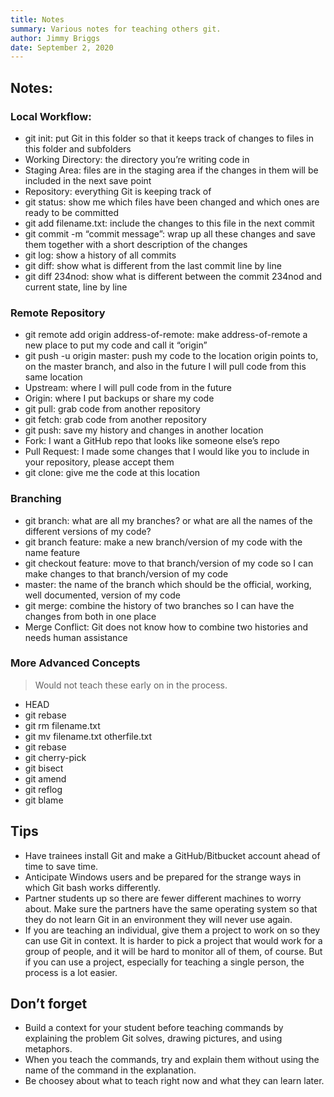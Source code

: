 ```yaml
---
title: Notes
summary: Various notes for teaching others git.
author: Jimmy Briggs
date: September 2, 2020
---
```


## Notes: 

### Local Workflow:

- git init: put Git in this folder so that it keeps track of changes to files in this folder and subfolders 
- Working Directory: the directory you’re writing code in 
- Staging Area: files are in the staging area if the changes in them will be included in the next save point 
- Repository: everything Git is keeping track of 
- git status: show me which files have been changed and which ones are ready to be committed 
- git add filename.txt: include the changes to this file in the next commit 
- git commit -m “commit message”: wrap up all these changes and save them together with a short description of the changes
- git log: show a history of all commits
- git diff: show what is different from the last commit line by line
- git diff 234nod: show what is different between the commit 234nod and current state, line by line

### Remote Repository

- git remote add origin address-of-remote: make address-of-remote a new place to put my code and call it “origin”
- git push -u origin master: push my code to the location origin points to, on the master branch, and also in the future I will pull code from this same location
- Upstream: where I will pull code from in the future
- Origin: where I put backups or share my code
- git pull: grab code from another repository
- git fetch: grab code from another repository
- git push: save my history and changes in another location
- Fork: I want a GitHub repo that looks like someone else’s repo
- Pull Request: I made some changes that I would like you to include in your repository, please accept them
- git clone: give me the code at this location

### Branching

- git branch: what are all my branches? or what are all the names of the different versions of my code?
- git branch feature: make a new branch/version of my code with the name feature
- git checkout feature: move to that branch/version of my code so I can make changes to that branch/version of my code
- master: the name of the branch which should be the official, working, well documented, version of my code
- git merge: combine the history of two branches so I can have the changes from both in one place
- Merge Conflict: Git does not know how to combine two histories and needs human assistance

### More Advanced Concepts 

> Would not teach these early on in the process.

- HEAD
- git rebase
- git rm filename.txt
- git mv filename.txt otherfile.txt
- git rebase
- git cherry-pick
- git bisect
- git amend
- git reflog
- git blame


## Tips

- Have trainees install Git and make a GitHub/Bitbucket account ahead of time to save time. 
- Anticipate Windows users and be prepared for the strange ways in which Git bash works differently. 
- Partner students up so there are fewer different machines to worry about. Make sure the partners have the same operating system so that they do not learn Git in an environment   they will never use again. 
- If you are teaching an individual, give them a project to work on so they can use Git in context. It is harder to pick a project that would work for a group of people, and it     will be hard to monitor all of them, of course. But if you can use a project, especially for teaching a single person, the process is a lot easier. 

## Don’t forget

- Build a context for your student before teaching commands by explaining the problem Git solves, drawing pictures, and using metaphors. 
- When you teach the commands, try and explain them without using the name of the command in the explanation. 
- Be choosey about what to teach right now and what they can learn later.
